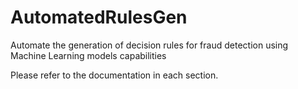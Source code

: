 # AutomatedRulesGen
Automate the generation of decision rules for fraud detection using Machine Learning models capabilities

Please refer to the documentation in each section.
